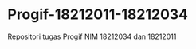 Progif-18212011-18212034
========================

Repositori tugas Progif NIM 18212034 dan 18212011
